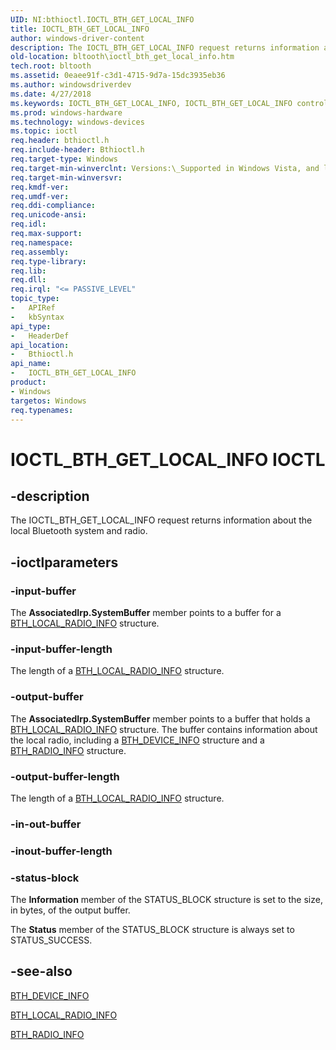 ```yaml
---
UID: NI:bthioctl.IOCTL_BTH_GET_LOCAL_INFO
title: IOCTL_BTH_GET_LOCAL_INFO
author: windows-driver-content
description: The IOCTL_BTH_GET_LOCAL_INFO request returns information about the local Bluetooth system and radio.
old-location: bltooth\ioctl_bth_get_local_info.htm
tech.root: bltooth
ms.assetid: 0eaee91f-c3d1-4715-9d7a-15dc3935eb36
ms.author: windowsdriverdev
ms.date: 4/27/2018
ms.keywords: IOCTL_BTH_GET_LOCAL_INFO, IOCTL_BTH_GET_LOCAL_INFO control, IOCTL_BTH_GET_LOCAL_INFO control code [Bluetooth Devices], bltooth.ioctl_bth_get_local_info, bth_ioctls_930c11ef-ff69-4044-a4ae-6ea3802a5132.xml, bthioctl/IOCTL_BTH_GET_LOCAL_INFO
ms.prod: windows-hardware
ms.technology: windows-devices
ms.topic: ioctl
req.header: bthioctl.h
req.include-header: Bthioctl.h
req.target-type: Windows
req.target-min-winverclnt: Versions:\_Supported in Windows Vista, and later.
req.target-min-winversvr: 
req.kmdf-ver: 
req.umdf-ver: 
req.ddi-compliance: 
req.unicode-ansi: 
req.idl: 
req.max-support: 
req.namespace: 
req.assembly: 
req.type-library: 
req.lib: 
req.dll: 
req.irql: "<= PASSIVE_LEVEL"
topic_type:
-	APIRef
-	kbSyntax
api_type:
-	HeaderDef
api_location:
-	Bthioctl.h
api_name:
-	IOCTL_BTH_GET_LOCAL_INFO
product:
- Windows
targetos: Windows
req.typenames: 
---
```


# IOCTL_BTH_GET_LOCAL_INFO IOCTL


## -description



The IOCTL_BTH_GET_LOCAL_INFO request returns information about the local Bluetooth system and
     radio.




## -ioctlparameters




### -input-buffer

The 
      <b>AssociatedIrp.SystemBuffer</b> member points to a buffer for a 
      <a href="https://msdn.microsoft.com/library/windows/hardware/ff536644">BTH_LOCAL_RADIO_INFO</a> structure.


### -input-buffer-length

The length of a 
      <a href="https://msdn.microsoft.com/library/windows/hardware/ff536644">BTH_LOCAL_RADIO_INFO</a> structure.


### -output-buffer

The 
      <b>AssociatedIrp.SystemBuffer</b> member points to a buffer that holds a 
      <a href="https://msdn.microsoft.com/library/windows/hardware/ff536644">BTH_LOCAL_RADIO_INFO</a> structure. The
      buffer contains information about the local radio, including a 
      <a href="http://go.microsoft.com/fwlink/p/?linkid=50713">BTH_DEVICE_INFO</a> structure and a 
      <a href="https://msdn.microsoft.com/library/windows/hardware/ff536646">BTH_RADIO_INFO</a> structure.


### -output-buffer-length

The length of a 
      <a href="https://msdn.microsoft.com/library/windows/hardware/ff536644">BTH_LOCAL_RADIO_INFO</a> structure.


### -in-out-buffer








### -inout-buffer-length








### -status-block

The 
      <b>Information</b> member of the STATUS_BLOCK structure is set to the size, in bytes, of the output
      buffer.

The 
      <b>Status</b> member of the STATUS_BLOCK structure is always set to STATUS_SUCCESS.


## -see-also




<a href="http://go.microsoft.com/fwlink/p/?linkid=50713">BTH_DEVICE_INFO</a>



<a href="https://msdn.microsoft.com/library/windows/hardware/ff536644">BTH_LOCAL_RADIO_INFO</a>



<a href="https://msdn.microsoft.com/library/windows/hardware/ff536646">BTH_RADIO_INFO</a>
 

 

